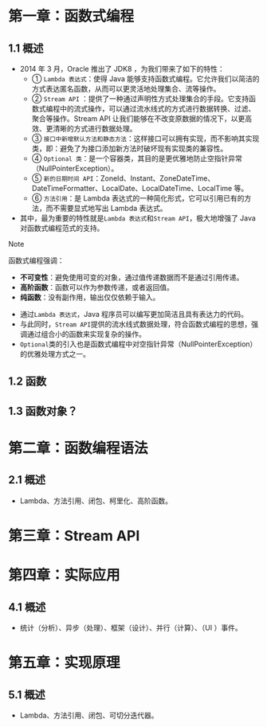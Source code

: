 # 第一章：函数式编程

## 1.1 概述

* 2014 年 3 月，Oracle 推出了 JDK8 ，为我们带来了如下的特性：
  * ① `Lambda 表达式`：使得 Java 能够支持函数式编程。它允许我们以简洁的方式表达匿名函数，从而可以更灵活地处理集合、流等操作。
  * ② `Stream API` ：提供了一种通过声明性方式处理集合的手段。它支持函数式编程中的流式操作，可以通过流水线式的方式进行数据转换、过滤、聚合等操作。Stream API 让我们能够在不改变原数据的情况下，以更高效、更清晰的方式进行数据处理。
  * ③ `接口中新增默认方法和静态方法`：这样接口可以拥有实现，而不影响其实现类，即：避免了为接口添加新方法时破坏现有实现类的兼容性。
  * ④ `Optional 类`：是一个容器类，其目的是更优雅地防止空指针异常（NullPointerException）。
  * ⑤ `新的日期时间 API`：ZoneId、Instant、ZoneDateTime、DateTimeFormatter、LocalDate、LocalDateTime、LocalTime  等。
  * ⑥ `方法引用`：是 Lambda 表达式的一种简化形式，它可以引用已有的方法，而不需要显式地写出 Lambda 表达式。
* 其中，最为重要的特性就是`Lambda 表达式`和`Stream API`，极大地增强了 Java 对函数式编程范式的支持。

> [!NOTE]
>
> 函数式编程强调：
>
> - **不可变性**：避免使用可变的对象，通过值传递数据而不是通过引用传递。
> - **高阶函数**：函数可以作为参数传递，或者返回值。
> - **纯函数**：没有副作用，输出仅仅依赖于输入。

* 通过`Lambda 表达式`，Java 程序员可以编写更加简洁且具有表达力的代码。
* 与此同时，`Stream API`提供的流水线式数据处理，符合函数式编程的思想，强调通过组合小的函数来实现复杂的操作。
* `Optional`类的引入也是函数式编程中对空指针异常（NullPointerException）的优雅处理方式之一。

## 1.2 函数







## 1.3 函数对象？





# 第二章：函数编程语法

## 2.1 概述

* Lambda、方法引用、闭包、柯里化、高阶函数。







# 第三章：Stream API





# 第四章：实际应用

## 4.1 概述

* 统计（分析）、异步（处理）、框架（设计）、并行（计算）、（UI ）事件。





# 第五章：实现原理

## 5.1 概述

* Lambda、方法引用、闭包、可切分迭代器。











